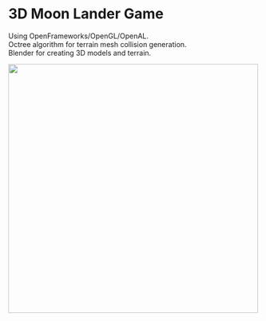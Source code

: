 # 3D Moon Lander Game
Using OpenFrameworks/OpenGL/OpenAL.\
Octree algorithm for terrain mesh collision generation.\
Blender for creating 3D models and terrain.

<img src="https://github.com/user-attachments/assets/a5f9941b-7583-4cb9-b2f4-dbb072f715a6" width="500px" />
